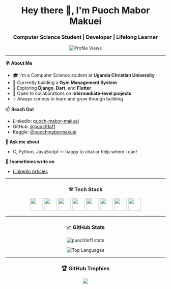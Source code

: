 <h1 align="center">Hey there 👋, I'm Puoch Mabor Makuei</h1>
<h3 align="center">Computer Science Student | Developer | Lifelong Learner</h3>

<p align="center">
  <img src="https://komarev.com/ghpvc/?username=puoch1of1&label=Profile%20views&color=0e75b6&style=flat" alt="Profile Views" />
</p>

---

🌍 **About Me**

- 🎓 I'm a Computer Science student at **Uganda Christian University**  
- 🔭 Currently building a **Gym Management System**  
- 🌱 Exploring **Django**, **Dart**, and **Flutter**  
- 🤝 Open to collaborations on **intermediate-level projects**  
- 💡 Always curious to learn and grow through building  

📫 **Reach Out**  
- LinkedIn: [puoch-mabor-makuei](https://www.linkedin.com/in/puoch-mabor-makuei-490252320/)  
- GitHub: [@puoch1of1](https://github.com/puoch1of1)  
- Kaggle: [@puochmabormakuei](https://www.kaggle.com/puochmabormakuei)

💬 **Ask me about**  
- C, Python, JavaScript — happy to chat or help where I can!

📝 **I sometimes write on**  
- [LinkedIn Articles](https://www.linkedin.com/in/puoch-mabor-makuei-490252320/)

---

<h3 align="center">⚒️ Tech Stack</h3>
<p align="center">
  <a href="#"><img src="https://cdn.jsdelivr.net/gh/devicons/devicon/icons/python/python-original.svg" width="40" /></a>
  <a href="#"><img src="https://cdn.jsdelivr.net/gh/devicons/devicon/icons/c/c-original.svg" width="40" /></a>
  <a href="#"><img src="https://cdn.jsdelivr.net/gh/devicons/devicon/icons/javascript/javascript-original.svg" width="40" /></a>
  <a href="#"><img src="https://cdn.jsdelivr.net/gh/devicons/devicon/icons/html5/html5-original.svg" width="40" /></a>
  <a href="#"><img src="https://cdn.jsdelivr.net/gh/devicons/devicon/icons/css3/css3-original.svg" width="40" /></a>
  <a href="#"><img src="https://cdn.jsdelivr.net/gh/devicons/devicon/icons/bootstrap/bootstrap-plain.svg" width="40" /></a>
  <a href="#"><img src="https://cdn.jsdelivr.net/gh/devicons/devicon/icons/django/django-plain.svg" width="40" /></a>
  <a href="#"><img src="https://cdn.jsdelivr.net/gh/devicons/devicon/icons/mysql/mysql-original.svg" width="40" /></a>
</p>

---

<h3 align="center">📈 GitHub Stats</h3>
<p align="center">
  <img src="https://github-readme-stats.vercel.app/api?username=puoch1of1&show_icons=true&theme=default" alt="puoch1of1 stats" />
</p>
<p align="center">
  <img src="https://github-readme-stats.vercel.app/api/top-langs?username=puoch1of1&layout=compact&langs_count=6" alt="Top Languages" />
</p>

---

<h3 align="center">🏆 GitHub Trophies</h3>
<p align="center">
  <img src="https://github-profile-trophy.vercel.app/?username=puoch1of1&margin-w=5&no-frame=true" />
</p>
